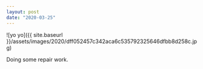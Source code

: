 ```yaml
---
layout: post
date: "2020-03-25"
---
```


![yo yo]({{ site.baseurl }}/assets/images/2020/dff052457c342aca6c535792325646dfbb8d258c.jpg)

Doing some repair work.
